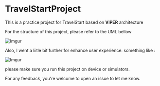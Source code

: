 # TravelStartProject

This is a practice project for TravelStart based on **VIPER** architecture 

For the structure of this project, please refer to the UML bellow 

![Imgur](https://i.imgur.com/idywfpl.png)

Also, I went a liitle bit further for enhance user experience. something like :

![Imgur](https://i.imgur.com/pNtGglq.gif)

please make sure you run this project on device or simulators.

For any feedback, you're welcome to open an issue to let me know.

